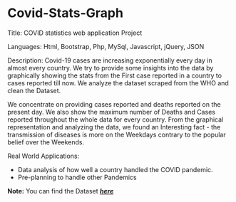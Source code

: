 # Covid-Stats-Graph

Title: COVID statistics web application Project

Languages: Html, Bootstrap, Php,  MySql, Javascript, jQuery, JSON

Description: Covid-19 cases are increasing exponentially every day in almost every country. We try to provide some insights into the data by graphically showing the stats from the First case reported in a country to cases reported till now. We analyze the dataset scraped from the WHO and clean the Dataset.

We concentrate on providing cases reported and deaths reported on the present day. We also show the maximum number of Deaths and Cases reported throughout the whole data for every country. From the graphical representation and analyzing the data, we found an Interesting fact - the transmission of diseases is more on the Weekdays contrary to the popular belief over the Weekends.

Real World Applications:

- Data analysis of how well a country handled the COVID pandemic.
- Pre-planning to handle other Pandemics


<b>Note:</b> You can find the Dataset <b><i><a target="_blank" href="https://data.humdata.org/dataset/coronavirus-covid-19-cases-and-deaths">here</a></i></b>
